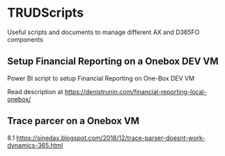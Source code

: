 # TRUDScripts
Useful scripts and documents to manage different AX and D365FO components
## Setup Financial Reporting on a Onebox DEV VM
Power BI script to setup Financial Reporting on One-Box DEV VM

Read description at https://denistrunin.com/financial-reporting-local-onebox/

## Trace parcer on a Onebox VM
8.1
https://sinedax.blogspot.com/2018/12/trace-parser-doesnt-work-dynamics-365.html
